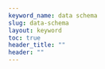 ```yaml
---
keyword_name: data schema
slug: data-schema
layout: keyword
toc: true
header_title: ""
header: ""
---
```

